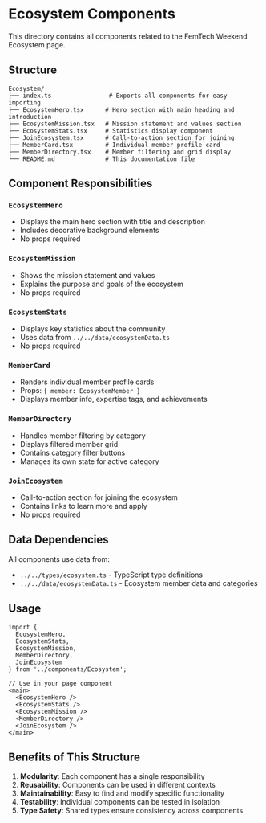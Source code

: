 # Ecosystem Components

This directory contains all components related to the FemTech Weekend Ecosystem page.

## Structure

```
Ecosystem/
├── index.ts                # Exports all components for easy importing
├── EcosystemHero.tsx      # Hero section with main heading and introduction
├── EcosystemMission.tsx   # Mission statement and values section
├── EcosystemStats.tsx     # Statistics display component
├── JoinEcosystem.tsx      # Call-to-action section for joining
├── MemberCard.tsx         # Individual member profile card
├── MemberDirectory.tsx    # Member filtering and grid display
└── README.md              # This documentation file
```

## Component Responsibilities

### `EcosystemHero`
- Displays the main hero section with title and description
- Includes decorative background elements
- No props required

### `EcosystemMission`
- Shows the mission statement and values
- Explains the purpose and goals of the ecosystem
- No props required

### `EcosystemStats`
- Displays key statistics about the community
- Uses data from `../../data/ecosystemData.ts`
- No props required

### `MemberCard`
- Renders individual member profile cards
- Props: `{ member: EcosystemMember }`
- Displays member info, expertise tags, and achievements

### `MemberDirectory`
- Handles member filtering by category
- Displays filtered member grid
- Contains category filter buttons
- Manages its own state for active category

### `JoinEcosystem`
- Call-to-action section for joining the ecosystem
- Contains links to learn more and apply
- No props required

## Data Dependencies

All components use data from:
- `../../types/ecosystem.ts` - TypeScript type definitions
- `../../data/ecosystemData.ts` - Ecosystem member data and categories

## Usage

```tsx
import {
  EcosystemHero,
  EcosystemStats,
  EcosystemMission,
  MemberDirectory,
  JoinEcosystem
} from '../components/Ecosystem';

// Use in your page component
<main>
  <EcosystemHero />
  <EcosystemStats />
  <EcosystemMission />
  <MemberDirectory />
  <JoinEcosystem />
</main>
```

## Benefits of This Structure

1. **Modularity**: Each component has a single responsibility
2. **Reusability**: Components can be used in different contexts
3. **Maintainability**: Easy to find and modify specific functionality
4. **Testability**: Individual components can be tested in isolation
5. **Type Safety**: Shared types ensure consistency across components 